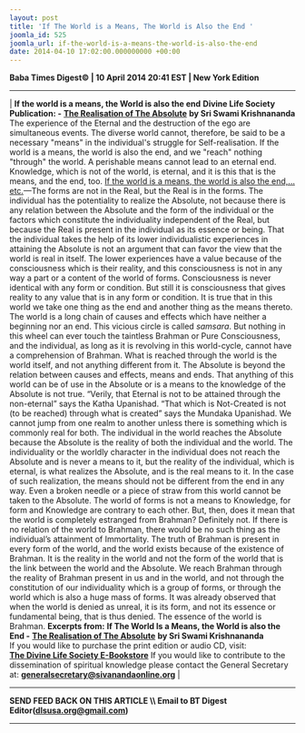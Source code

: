 ```yaml
---
layout: post
title: 'If The World is a Means, The World is Also the End '
joomla_id: 525
joomla_url: if-the-world-is-a-means-the-world-is-also-the-end
date: 2014-04-10 17:02:00.000000000 +00:00
---
```

**Baba Times Digest© | 10 April 2014 20:41 EST | New York Edition**
* * *
|
**If the world is a means, the World is also the end**
**Divine Life Society Publication: -** [**The Realisation of The Absolute**](http://www.swami-krishnananda.org/realis/realis_8.html) **by Sri Swami Krishnananda**
The experience of the Eternal and the destruction of the ego are simultaneous events. The diverse world cannot, therefore, be said to be a necessary "means" in the individual's struggle for Self-realisation. If the world is a means, the world is also the end, and we "reach" nothing "through" the world. A perishable means cannot lead to an eternal end. Knowledge, which is not of the world, is eternal, and it is this that is the means, and the end, too.
[If the world is a means, the world is also the end,… etc.](http://www.swami-krishnananda.org/realis/realis_2a.html#means)—The forms are not in the Real, but the Real is in the forms. The individual has the potentiality to realize the Absolute, not because there is any relation between the Absolute and the form of the individual or the factors which constitute the individuality independent of the Real, but because the Real is present in the individual as its essence or being. That the individual takes the help of its lower individualistic experiences in attaining the Absolute is not an argument that can favor the view that the world is real in itself. The lower experiences have a value because of the consciousness which is their reality, and this consciousness is not in any way a part or a content of the world of forms.
Consciousness is never identical with any form or condition. But still it is consciousness that gives reality to any value that is in any form or condition. It is true that in this world we take one thing as the end and another thing as the means thereto. The world is a long chain of causes and effects which have neither a beginning nor an end. This vicious circle is called _samsara_. But nothing in this wheel can ever touch the taintless Brahman or Pure Consciousness, and the individual, as long as it is revolving in this world-cycle, cannot have a comprehension of Brahman. What is reached through the world is the world itself, and not anything different from it.
The Absolute is beyond the relation between causes and effects, means and ends. That anything of this world can be of use in the Absolute or is a means to the knowledge of the Absolute is not true. “Verily, that Eternal is not to be attained through the non-eternal” says the Katha Upanishad. “That which is Not-Created is not (to be reached) through what is created” says the Mundaka Upanishad. We cannot jump from one realm to another unless there is something which is commonly real for both.
The individual in the world reaches the Absolute because the Absolute is the reality of both the individual and the world. The individuality or the worldly character in the individual does not reach the Absolute and is never a means to it, but the reality of the individual, which is eternal, is what realizes the Absolute, and is the real means to it. In the case of such realization, the means should not be different from the end in any way. Even a broken needle or a piece of straw from this world cannot be taken to the Absolute. The world of forms is not a means to Knowledge, for form and Knowledge are contrary to each other.
But, then, does it mean that the world is completely estranged from Brahman? Definitely not. If there is no relation of the world to Brahman, there would be no such thing as the individual’s attainment of Immortality. The truth of Brahman is present in every form of the world, and the world exists because of the existence of Brahman. It is the reality in the world and not the form of the world that is the link between the world and the Absolute. We reach Brahman through the reality of Brahman present in us and in the world, and not through the constitution of our individuality which is a group of forms, or through the world which is also a huge mass of forms. It was already observed that when the world is denied as unreal, it is its form, and not its essence or fundamental being, that is thus denied. The essence of the world is Brahman.
**Excerpts from:**
**If The World Is a Means, the World is also the End -** [**The Realisation of The Absolute**](http://www.swami-krishnananda.org/realis/realis_8.html) **by Sri Swami Krishnananda**  
If you would like to purchase the print edition or audio CD, visit:   
 [**The Divine Life Society E-Bookstore**](http://www.dlshq.org/cgi-bin/store/commerce.cgi?category=krishnananda&cart_id=1394930528.401)
If you would like to contribute to the dissemination of spiritual knowledge please contact the General Secretary at:
**[generalsecretary@sivanandaonline.org](mailto:generalsecretary@sivanandaonline.org)**
 |
* * *
**SEND FEED BACK ON THIS ARTICLE \\\ Email to BT Digest Editor[](mailto:dlsusa.org@gmail.com?subject=DLS%20Posts)(dlsusa.org@gmail.com)**
* * *
  
